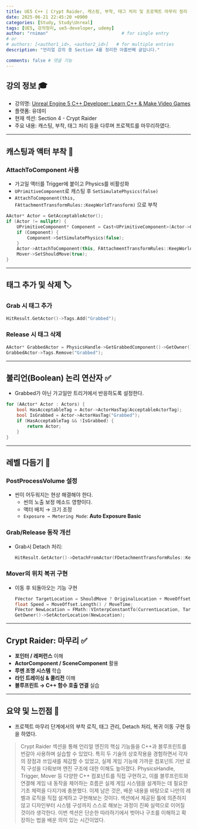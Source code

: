 ```yaml
---
title: UE5 C++ | Crypt Raider, 캐스팅, 부착, 태그 처리 및 프로젝트 마무리 정리 (유데미)
date: 2025-06-21 22:45:20 +0900
categories: [Study, Study\Unreal]
tags: [UE5, 강의정리, ue5-developer, udemy]
author: "rniman"                            # for single entry
# or
# authors: [<author1_id>, <author2_id>]   # for multiple entries
description: "언리얼 강의 중 Section 4를 정리한 아홉번째 글입니다."

comments: false # 댓글 기능
---
```


## 강의 정보 🎓
- 강의명: [Unreal Engine 5 C++ Developer: Learn C++ & Make Video Games](https://www.udemy.com/course/unrealcourse-korean/?couponCode=CP130525)
- 플랫폼: 유데미
- 현재 섹션: Section 4 - Crypt Raider
- 주요 내용: 캐스팅, 부착, 태그 처리 등을 다루며 프로젝트를 마무리하였다.

---

## 캐스팅과 액터 부착 🔗

### AttachToComponent 사용

- 가고일 액터를 Trigger에 붙이고 Physics를 비활성화
- `UPrimitiveComponent`로 캐스팅 후 `SetSimulatePhysics(false)`
- `AttachToComponent(this, FAttachmentTransformRules::KeepWorldTransform)` 으로 부착

```cpp
AActor* Actor = GetAcceptableActor();
if (Actor != nullptr) {
    UPrimitiveComponent* Component = Cast<UPrimitiveComponent>(Actor->GetRootComponent());
    if (Component) {
        Component->SetSimulatePhysics(false);
    }
    Actor->AttachToComponent(this, FAttachmentTransformRules::KeepWorldTransform);
    Mover->SetShouldMove(true);
}

```

---

## 태그 추가 및 삭제 🏷️

### Grab 시 태그 추가

```cpp
HitResult.GetActor()->Tags.Add("Grabbed");
```

### Release 시 태그 삭제

```cpp
AActor* GrabbedActor = PhysicsHandle->GetGrabbedComponent()->GetOwner();
GrabbedActor->Tags.Remove("Grabbed");
```

---

## 불리언(Boolean) 논리 연산자 ✅

- Grabbed가 아닌 가고일만 트리거에서 반응하도록 설정한다.

```cpp
for (AActor* Actor : Actors) {
    bool HasAcceptableTag = Actor->ActorHasTag(AcceptableActorTag);
    bool IsGrabbed = Actor->ActorHasTag("Grabbed");
    if (HasAcceptableTag && !IsGrabbed) {
        return Actor;
    }
}
```

---

## 레벨 다듬기 🎨

### PostProcessVolume 설정

- 씬이 어두워지는 현상 해결해야 한다.
    - 씬의 노출 보정 메소드 영향이다.
    - 액터 배치 → 크기 조정
    - `Exposure → Metering Mode`: **Auto Exposure Basic**

### Grab/Release 동작 개선

- Grab시 Detach 처리:
    
    ```cpp
    HitResult.GetActor()->DetachFromActor(FDetachmentTransformRules::KeepWorldTransform);
    ```
    
### Mover의 위치 복귀 구현

- 이동 후 되돌아오는 기능 구현
    
    ```cpp
    FVector TargetLocation = ShouldMove ? OriginalLocation + MoveOffset : OriginalLocation;
    float Speed = MoveOffset.Length() / MoveTime;
    FVector NewLocation = FMath::VInterpConstantTo(CurrentLocation, TargetLocation, DeltaTime, Speed);
    GetOwner()->SetActorLocation(NewLocation);
    ```
    
---

## Crypt Raider: 마무리 ✅

- **포인터 / 레퍼런스** 이해
- **ActorComponent / SceneComponent** 활용
- **루멘 조명 시스템** 학습
- **라인 트레이싱 & 콜리전** 이해
- **블루프린트 → C++ 함수 호출 연결** 실습

---

## 요약 및 느낀점 📝

- 프로젝트 마무리 단계에서의 부착 로직, 태그 관리, Detach 처리, 복귀 이동 구현 등을 하였다.
> Crypt Raider 섹션을 통해 언리얼 엔진의 핵심 기능들을 C++과 블루프린트를 번갈아 사용하며 실습할 수 있었다. 특히 두 기술의 상호작용을 경험하면서 각자의 장점과 쓰임새를 체감할 수 있었고, 실제 게임 기능에 가까운 컴포넌트 기반 로직 구성을 다뤄보며 엔진 구조에 대한 이해도 높아졌다.
> PhysicsHandle, Trigger, Mover 등 다양한 C++ 컴포넌트를 직접 구현하고, 이를 블루프린트와 연결해 게임 내 동작을 제어하는 흐름은 실제 게임 시스템을 설계하는 데 필요한 기초 체력을 다지기에 충분했다.
> 이제 남은 것은, 배운 내용을 바탕으로 나만의 레벨과 로직을 직접 설계하고 구현해보는 것이다. 섹션에서 제공된 틀에 의존하지 않고 디자인부터 시스템 구성까지 스스로 해보는 과정이 진짜 실력으로 이어질 것이라 생각한다.
> 이번 섹션은 단순한 따라하기에서 벗어나 구조를 이해하고 확장하는 법을 배운 의미 있는 시간이었다.
